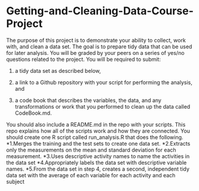 # Getting-and-Cleaning-Data-Course-Project
The purpose of this project is to demonstrate your ability to collect, work with, and clean a data set. The goal is to prepare tidy data that can be used for later analysis. You will be graded by your peers on a series of yes/no questions related to the project. You will be required to submit: 

1) a tidy data set as described below, 

2) a link to a Github repository with your script for performing the analysis, and 

3) a code book that describes the variables, the data, and any transformations or work that you performed to clean up the data called CodeBook.md. 

You should also include a README.md in the repo with your scripts. This repo explains how all of the scripts work and how they are connected.
You should create one R script called run_analysis.R that does the following. 
*1.Merges the training and the test sets to create one data set.
*2.Extracts only the measurements on the mean and standard deviation for each measurement. 
*3.Uses descriptive activity names to name the activities in the data set
*4.Appropriately labels the data set with descriptive variable names. 
*5.From the data set in step 4, creates a second, independent tidy data set with the average of each variable for each activity and each subject
